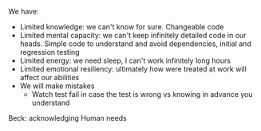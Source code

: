 We have:

- Limited knowledge: we can't know for sure. Changeable code
- Limited mental capacity: we can't keep infinitely detailed code in our heads. Simple code to understand and avoid dependencies, initial and regression testing
- Limited energy: we need sleep, I can't work infinitely long hours
- Limited emotional resiliency: ultimately how were treated at work will affect our abilities
- We will make mistakes
    - Watch test fail in case the test is wrong vs knowing in advance you understand


Beck: acknowledging Human needs
